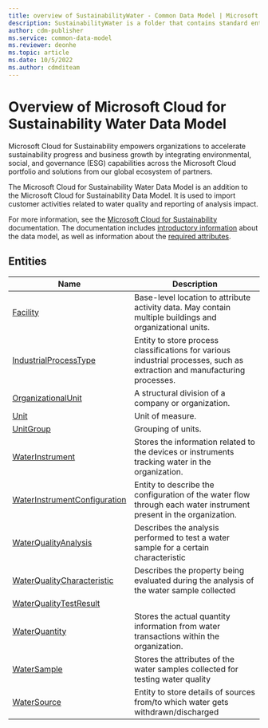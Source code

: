 ```yaml
---
title: overview of SustainabilityWater - Common Data Model | Microsoft Docs
description: SustainabilityWater is a folder that contains standard entities related to the Common Data Model.
author: cdm-publisher
ms.service: common-data-model
ms.reviewer: deonhe
ms.topic: article
ms.date: 10/5/2022
ms.author: cdmditeam
---
```


# Overview of Microsoft Cloud for Sustainability Water Data Model

Microsoft Cloud for Sustainability empowers organizations to accelerate sustainability progress and business growth by integrating environmental, social, and governance (ESG) capabilities across the Microsoft Cloud portfolio and solutions from our global ecosystem of partners.

The Microsoft Cloud for Sustainability Water Data Model is an addition to the Microsoft Cloud for Sustainability Data Model. It is used to import customer activities related to water quality and reporting of analysis impact.

For more information, see the [Microsoft Cloud for Sustainability](https://go.microsoft.com/fwlink/?linkid=2193512) documentation. The documentation includes [introductory information](https://go.microsoft.com/fwlink/?linkid=2194529) about the data model, as well as information about the [required attributes](https://go.microsoft.com/fwlink/?linkid=2194273).

## Entities

|Name|Description|
|---|---|
|[Facility](Facility.md)|Base-level location to attribute activity data. May contain multiple buildings and organizational units.|
|[IndustrialProcessType](IndustrialProcessType.md)|Entity to store process classifications for various industrial processes, such as extraction and manufacturing processes.|
|[OrganizationalUnit](OrganizationalUnit.md)|A structural division of a company or organization.|
|[Unit](Unit.md)|Unit of measure.|
|[UnitGroup](UnitGroup.md)|Grouping of units.|
|[WaterInstrument](WaterInstrument.md)|Stores the information related to the devices or instruments tracking water in the organization.|
|[WaterInstrumentConfiguration](WaterInstrumentConfiguration.md)|Entity to describe the configuration of the water flow through each water instrument present in the organization.|
|[WaterQualityAnalysis](WaterQualityAnalysis.md)|Describes the analysis performed to test a water sample for a certain characteristic|
|[WaterQualityCharacteristic](WaterQualityCharacteristic.md)|Describes the property being evaluated during the analysis of the water sample collected|
|[WaterQualityTestResult](WaterQualityTestResult.md)||
|[WaterQuantity](WaterQuantity.md)|Stores the actual quantity information from water transactions within the organization.|
|[WaterSample](WaterSample.md)|Stores the attributes of the water samples collected for testing water quality|
|[WaterSource](WaterSource.md)|Entity to store details of sources from/to which water gets withdrawn/discharged|
